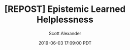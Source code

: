 ---
layout: podcast
title: "[REPOST] Epistemic Learned Helplessness"
author: Scott Alexander
description: https://slatestarcodex.com/2019/06/03/repost-epistemic-learned-helplessness/
date: 2019-06-03 17:09:00 PDT
length: 1924635
duration: 481
guid: repost-epistemic-learned-helplessness
---